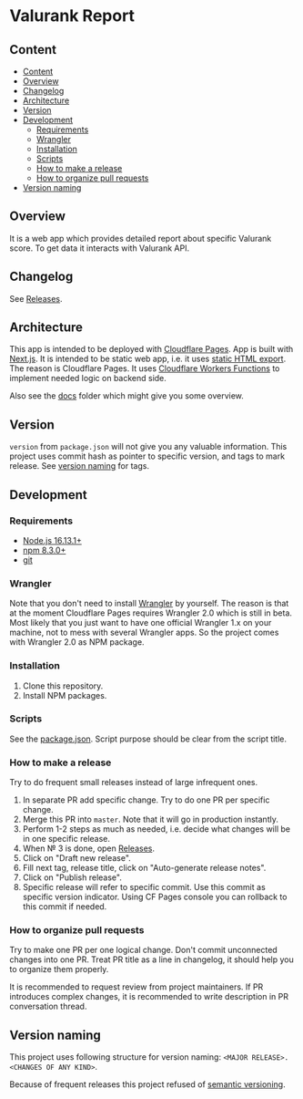 # Valurank Report

## Content

- [Content](#content)
- [Overview](#overview)
- [Changelog](#changelog)
- [Architecture](#architecture)
- [Version](#version)
- [Development](#development)
  - [Requirements](#requirements)
  - [Wrangler](#wrangler)
  - [Installation](#installation)
  - [Scripts](#scripts)
  - [How to make a release](#how-to-make-a-release)
  - [How to organize pull requests](#how-to-organize-pull-requests)
- [Version naming](#version-naming)

## Overview

It is a web app which provides detailed report about specific Valurank score. To get data it interacts with Valurank API.

## Changelog

See [Releases](https://github.com/Valurank/report/releases).

## Architecture

This app is intended to be deployed with [Cloudflare Pages](https://pages.cloudflare.com/). App is built with [Next.js](https://nextjs.org/). It is intended to be static web app, i.e. it uses [static HTML export](https://nextjs.org/docs/advanced-features/static-html-export). The reason is Cloudflare Pages. It uses [Cloudflare Workers Functions](https://developers.cloudflare.com/pages/platform/functions) to implement needed logic on backend side.

Also see the [docs](docs/) folder which might give you some overview.

## Version

`version` from `package.json` will not give you any valuable information. This project uses commit hash as pointer to specific version, and tags to mark release. See [version naming](#version-naming) for tags.

## Development

### Requirements

- [Node.js 16.13.1+](https://nodejs.org)
- [npm 8.3.0+](https://www.npmjs.com/package/npm)
- [git](https://git-scm.com/)

### Wrangler

Note that you don't need to install [Wrangler](https://developers.cloudflare.com/workers/cli-wrangler) by yourself. The reason is that at the moment Cloudflare Pages requires Wrangler 2.0 which is still in beta. Most likely that you just want to have one official Wrangler 1.x on your machine, not to mess with several Wrangler apps. So the project comes with Wrangler 2.0 as NPM package.

### Installation

1. Clone this repository.
2. Install NPM packages.

### Scripts

See the [package.json](package.json). Script purpose should be clear from the script title.

### How to make a release

Try to do frequent small releases instead of large infrequent ones.

1. In separate PR add specific change. Try to do one PR per specific change.
2. Merge this PR into `master`. Note that it will go in production instantly.
3. Perform 1-2 steps as much as needed, i.e. decide what changes will be in one specific release.
4. When № 3 is done, open [Releases](https://github.com/Valurank/report/releases).
5. Click on "Draft new release".
6. Fill next tag, release title, click on "Auto-generate release notes".
7. Click on "Publish release".
8. Specific release will refer to specific commit. Use this commit as specific version indicator. Using CF Pages console you can rollback to this commit if needed.

### How to organize pull requests

Try to make one PR per one logical change. Don't commit unconnected changes into one PR. Treat PR title as a line in changelog, it should help you to organize them properly.

It is recommended to request review from project maintainers. If PR introduces complex changes, it is recommended to write description in PR conversation thread.

## Version naming

This project uses following structure for version naming: `<MAJOR RELEASE>.<CHANGES OF ANY KIND>`.

Because of frequent releases this project refused of [semantic versioning](https://semver.org/).
